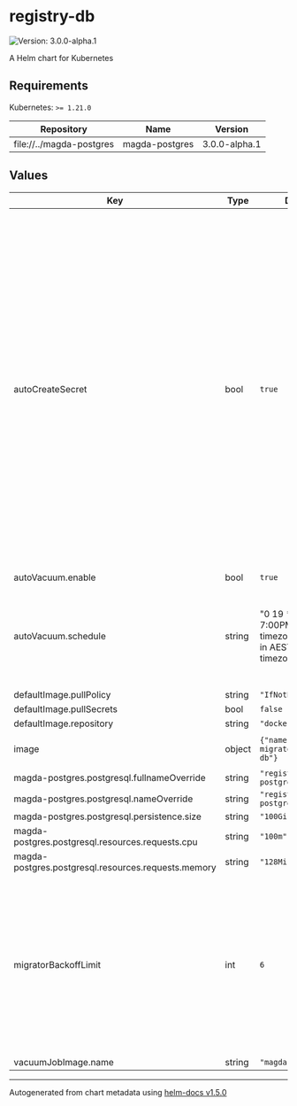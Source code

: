 # registry-db

![Version: 3.0.0-alpha.1](https://img.shields.io/badge/Version-3.0.0--alpha.1-informational?style=flat-square)

A Helm chart for Kubernetes

## Requirements

Kubernetes: `>= 1.21.0`

| Repository | Name | Version |
|------------|------|---------|
| file://../magda-postgres | magda-postgres | 3.0.0-alpha.1 |

## Values

| Key | Type | Default | Description |
|-----|------|---------|-------------|
| autoCreateSecret | bool | `true` | whether auto-create secret for client account password. After the migrator runs properly, a non-superuser DB account (named `client`) will be created. Its password will loaded from secret `{{ .Chart.Name }}-password` (e.g. `authorization-db-passwor`) & key: `password`. Set this option to `true` will make helm auto-create the secret with random password, ONLY when the secret not exists. |
| autoVacuum.enable | bool | `true` |  |
| autoVacuum.schedule | string | "0 19 * * *": 7:00PM UTC timezone (5:00AM in AEST Sydney timezone) daily | auto vacuum cronjob schedule string. specified using unix-cron format (in UTC timezone by default). |
| defaultImage.pullPolicy | string | `"IfNotPresent"` |  |
| defaultImage.pullSecrets | bool | `false` |  |
| defaultImage.repository | string | `"docker.io/data61"` |  |
| image | object | `{"name":"magda-migrator-registry-db"}` | migrator docker image settings |
| magda-postgres.postgresql.fullnameOverride | string | `"registry-db-postgresql"` |  |
| magda-postgres.postgresql.nameOverride | string | `"registry-db-postgresql"` |  |
| magda-postgres.postgresql.persistence.size | string | `"100Gi"` |  |
| magda-postgres.postgresql.resources.requests.cpu | string | `"100m"` |  |
| magda-postgres.postgresql.resources.requests.memory | string | `"128Mi"` |  |
| migratorBackoffLimit | int | `6` | No. of retries before the migrator job is considered as failed. Failed Pods associated with the Job are recreated by the Job controller with an exponential back-off delay (10s, 20s, 40s ...) capped at six minutes. |
| vacuumJobImage.name | string | `"magda-postgres"` |  |

----------------------------------------------
Autogenerated from chart metadata using [helm-docs v1.5.0](https://github.com/norwoodj/helm-docs/releases/v1.5.0)
